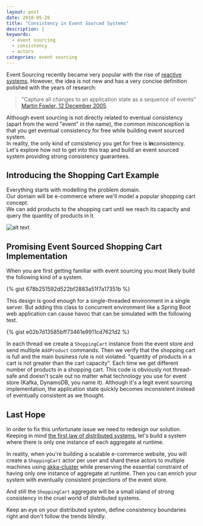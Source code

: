 ```yaml
---
layout: post
date: 2018-05-26
title: "Consistency in Event Sourced Systems"
description: |
keywords:
  - event sourcing
  - consistency
  - actors
categories: event sourcing
---
```


Event Sourcing recently became very popular with the rise of [reactive systems](https://www.reactivemanifesto.org/). However, the idea is not new and has a very concise definition polished with the years of research:  
>"Capture all changes to an application state as a sequence of events"  
>[Martin Fowler, 12 December 2005](https://martinfowler.com/eaaDev/EventSourcing.html).  

Although event sourcing is not directly related to eventual consistency (apart from the word "event" in the name), the common misconception is that you get eventual consistency for free while building event sourced system.  
In reality, the only kind of consistency you get for free is **in**consistency.  
Let's explore how not to get into this trap and build an event sourced system providing strong consistency guarantees.

<!--more-->

## Introducing the Shopping Cart Example
Everything starts with modelling the problem domain.  
Our domain will be e-commerce where we'll model a popular shopping cart concept.  
We can add products to the shopping cart until we reach its capacity and query the quantity of products in it.

![alt text](https://bit.ly/2IJ2gea?style=centered "domain model")

## Promising Event Sourced Shopping Cart Implementation
When you are first getting familiar with event sourcing you most likely build the following kind of a system.

{% gist 678b251592d522bf2883a51f7a17351b %}

This design is good enough for a single-threaded environment in a single server. But adding this class to concurrent environment like a Spring Boot web application can cause havoc that can be simulated with the following test.

{% gist e02b7d13585bff73461e9911cd7621d2 %}

In each thread we create a `ShoppingCart` instance from the event store and send multiple `AddProduct` commands.
Then we verify that the shopping cart is full and the main business rule is not violated: "quantity of products in a cart is not greater than the cart capacity". Each time we get different number of products in a shopping cart.
This code is obviously not thread-safe and doesn't scale out no matter what technology you use for event store (Kafka, DynamoDB, you name it). Although it's a legit event sourcing implementation, the application state quickly becomes inconsistent instead of eventually consistent as we thought.

## Last Hope

In order to fix this unfortunate issue we need to redesign our solution.
Keeping in mind [the first law of distributed systems](https://martinfowler.com/bliki/FirstLaw.html), let's build a system where there is only one instance of each aggregate at runtime.

In reality, when you're building a scalable e-commerce website, you will create a `ShoppingCart` actor per user and shard these actors to multiple machines using [akka-cluster](https://doc.akka.io/docs/akka/2.5/cluster-usage.html) while preserving the essential constraint of having only one instance of aggregate at runtime. Then you can enrich your system with eventually consistent projections of the event store.

And still the `ShoppingCart` aggregate will be a small island of strong consistency in the cruel world of distributed systems.

Keep an eye on your distributed system, define consistency boundaries right and don't follow the trends blindly.
